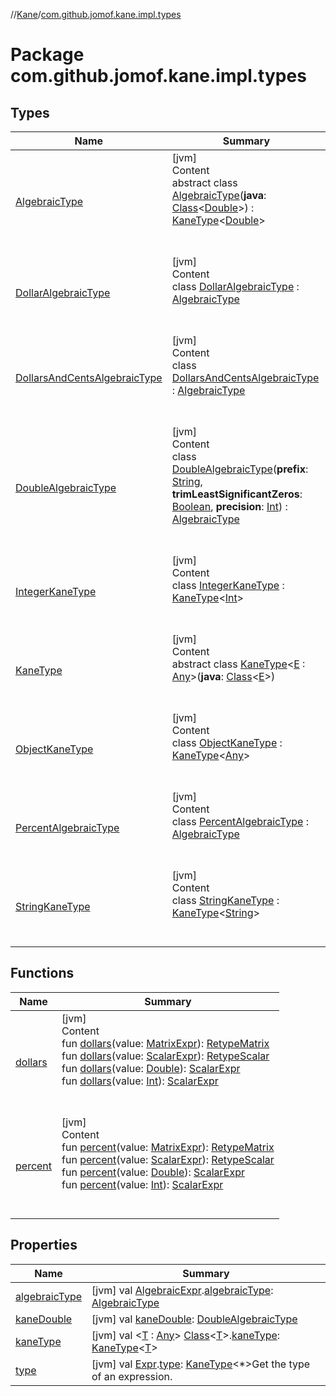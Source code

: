 //[Kane](../index.md)/[com.github.jomof.kane.impl.types](index.md)



# Package com.github.jomof.kane.impl.types  


## Types  
  
|  Name|  Summary| 
|---|---|
| <a name="com.github.jomof.kane.impl.types/AlgebraicType///PointingToDeclaration/"></a>[AlgebraicType](-algebraic-type/index.md)| <a name="com.github.jomof.kane.impl.types/AlgebraicType///PointingToDeclaration/"></a>[jvm]  <br>Content  <br>abstract class [AlgebraicType](-algebraic-type/index.md)(**java**: [Class](https://docs.oracle.com/javase/8/docs/api/java/lang/Class.html)<[Double](https://kotlinlang.org/api/latest/jvm/stdlib/kotlin/-double/index.html)>) : [KaneType](-kane-type/index.md)<[Double](https://kotlinlang.org/api/latest/jvm/stdlib/kotlin/-double/index.html)>   <br><br><br>
| <a name="com.github.jomof.kane.impl.types/DollarAlgebraicType///PointingToDeclaration/"></a>[DollarAlgebraicType](-dollar-algebraic-type/index.md)| <a name="com.github.jomof.kane.impl.types/DollarAlgebraicType///PointingToDeclaration/"></a>[jvm]  <br>Content  <br>class [DollarAlgebraicType](-dollar-algebraic-type/index.md) : [AlgebraicType](-algebraic-type/index.md)  <br><br><br>
| <a name="com.github.jomof.kane.impl.types/DollarsAndCentsAlgebraicType///PointingToDeclaration/"></a>[DollarsAndCentsAlgebraicType](-dollars-and-cents-algebraic-type/index.md)| <a name="com.github.jomof.kane.impl.types/DollarsAndCentsAlgebraicType///PointingToDeclaration/"></a>[jvm]  <br>Content  <br>class [DollarsAndCentsAlgebraicType](-dollars-and-cents-algebraic-type/index.md) : [AlgebraicType](-algebraic-type/index.md)  <br><br><br>
| <a name="com.github.jomof.kane.impl.types/DoubleAlgebraicType///PointingToDeclaration/"></a>[DoubleAlgebraicType](-double-algebraic-type/index.md)| <a name="com.github.jomof.kane.impl.types/DoubleAlgebraicType///PointingToDeclaration/"></a>[jvm]  <br>Content  <br>class [DoubleAlgebraicType](-double-algebraic-type/index.md)(**prefix**: [String](https://kotlinlang.org/api/latest/jvm/stdlib/kotlin/-string/index.html), **trimLeastSignificantZeros**: [Boolean](https://kotlinlang.org/api/latest/jvm/stdlib/kotlin/-boolean/index.html), **precision**: [Int](https://kotlinlang.org/api/latest/jvm/stdlib/kotlin/-int/index.html)) : [AlgebraicType](-algebraic-type/index.md)  <br><br><br>
| <a name="com.github.jomof.kane.impl.types/IntegerKaneType///PointingToDeclaration/"></a>[IntegerKaneType](-integer-kane-type/index.md)| <a name="com.github.jomof.kane.impl.types/IntegerKaneType///PointingToDeclaration/"></a>[jvm]  <br>Content  <br>class [IntegerKaneType](-integer-kane-type/index.md) : [KaneType](-kane-type/index.md)<[Int](https://kotlinlang.org/api/latest/jvm/stdlib/kotlin/-int/index.html)>   <br><br><br>
| <a name="com.github.jomof.kane.impl.types/KaneType///PointingToDeclaration/"></a>[KaneType](-kane-type/index.md)| <a name="com.github.jomof.kane.impl.types/KaneType///PointingToDeclaration/"></a>[jvm]  <br>Content  <br>abstract class [KaneType](-kane-type/index.md)<[E](-kane-type/index.md) : [Any](https://kotlinlang.org/api/latest/jvm/stdlib/kotlin/-any/index.html)>(**java**: [Class](https://docs.oracle.com/javase/8/docs/api/java/lang/Class.html)<[E](-kane-type/index.md)>)  <br><br><br>
| <a name="com.github.jomof.kane.impl.types/ObjectKaneType///PointingToDeclaration/"></a>[ObjectKaneType](-object-kane-type/index.md)| <a name="com.github.jomof.kane.impl.types/ObjectKaneType///PointingToDeclaration/"></a>[jvm]  <br>Content  <br>class [ObjectKaneType](-object-kane-type/index.md) : [KaneType](-kane-type/index.md)<[Any](https://kotlinlang.org/api/latest/jvm/stdlib/kotlin/-any/index.html)>   <br><br><br>
| <a name="com.github.jomof.kane.impl.types/PercentAlgebraicType///PointingToDeclaration/"></a>[PercentAlgebraicType](-percent-algebraic-type/index.md)| <a name="com.github.jomof.kane.impl.types/PercentAlgebraicType///PointingToDeclaration/"></a>[jvm]  <br>Content  <br>class [PercentAlgebraicType](-percent-algebraic-type/index.md) : [AlgebraicType](-algebraic-type/index.md)  <br><br><br>
| <a name="com.github.jomof.kane.impl.types/StringKaneType///PointingToDeclaration/"></a>[StringKaneType](-string-kane-type/index.md)| <a name="com.github.jomof.kane.impl.types/StringKaneType///PointingToDeclaration/"></a>[jvm]  <br>Content  <br>class [StringKaneType](-string-kane-type/index.md) : [KaneType](-kane-type/index.md)<[String](https://kotlinlang.org/api/latest/jvm/stdlib/kotlin/-string/index.html)>   <br><br><br>


## Functions  
  
|  Name|  Summary| 
|---|---|
| <a name="com.github.jomof.kane.impl.types//dollars/#com.github.jomof.kane.impl.MatrixExpr/PointingToDeclaration/"></a>[dollars](dollars.md)| <a name="com.github.jomof.kane.impl.types//dollars/#com.github.jomof.kane.impl.MatrixExpr/PointingToDeclaration/"></a>[jvm]  <br>Content  <br>fun [dollars](dollars.md)(value: [MatrixExpr](../com.github.jomof.kane.impl/-matrix-expr/index.md)): [RetypeMatrix](../com.github.jomof.kane.impl/-retype-matrix/index.md)  <br>fun [dollars](dollars.md)(value: [ScalarExpr](../com.github.jomof.kane.impl/-scalar-expr/index.md)): [RetypeScalar](../com.github.jomof.kane.impl/-retype-scalar/index.md)  <br>fun [dollars](dollars.md)(value: [Double](https://kotlinlang.org/api/latest/jvm/stdlib/kotlin/-double/index.html)): [ScalarExpr](../com.github.jomof.kane.impl/-scalar-expr/index.md)  <br>fun [dollars](dollars.md)(value: [Int](https://kotlinlang.org/api/latest/jvm/stdlib/kotlin/-int/index.html)): [ScalarExpr](../com.github.jomof.kane.impl/-scalar-expr/index.md)  <br><br><br>
| <a name="com.github.jomof.kane.impl.types//percent/#com.github.jomof.kane.impl.MatrixExpr/PointingToDeclaration/"></a>[percent](percent.md)| <a name="com.github.jomof.kane.impl.types//percent/#com.github.jomof.kane.impl.MatrixExpr/PointingToDeclaration/"></a>[jvm]  <br>Content  <br>fun [percent](percent.md)(value: [MatrixExpr](../com.github.jomof.kane.impl/-matrix-expr/index.md)): [RetypeMatrix](../com.github.jomof.kane.impl/-retype-matrix/index.md)  <br>fun [percent](percent.md)(value: [ScalarExpr](../com.github.jomof.kane.impl/-scalar-expr/index.md)): [RetypeScalar](../com.github.jomof.kane.impl/-retype-scalar/index.md)  <br>fun [percent](percent.md)(value: [Double](https://kotlinlang.org/api/latest/jvm/stdlib/kotlin/-double/index.html)): [ScalarExpr](../com.github.jomof.kane.impl/-scalar-expr/index.md)  <br>fun [percent](percent.md)(value: [Int](https://kotlinlang.org/api/latest/jvm/stdlib/kotlin/-int/index.html)): [ScalarExpr](../com.github.jomof.kane.impl/-scalar-expr/index.md)  <br><br><br>


## Properties  
  
|  Name|  Summary| 
|---|---|
| <a name="com.github.jomof.kane.impl.types//algebraicType/com.github.jomof.kane.impl.AlgebraicExpr#/PointingToDeclaration/"></a>[algebraicType](algebraic-type.md)| <a name="com.github.jomof.kane.impl.types//algebraicType/com.github.jomof.kane.impl.AlgebraicExpr#/PointingToDeclaration/"></a> [jvm] val [AlgebraicExpr](../com.github.jomof.kane.impl/-algebraic-expr/index.md).[algebraicType](algebraic-type.md): [AlgebraicType](-algebraic-type/index.md)   <br>
| <a name="com.github.jomof.kane.impl.types//kaneDouble/#/PointingToDeclaration/"></a>[kaneDouble](kane-double.md)| <a name="com.github.jomof.kane.impl.types//kaneDouble/#/PointingToDeclaration/"></a> [jvm] val [kaneDouble](kane-double.md): [DoubleAlgebraicType](-double-algebraic-type/index.md)   <br>
| <a name="com.github.jomof.kane.impl.types//kaneType/java.lang.Class[TypeParam(bounds=[kotlin.Any])]#/PointingToDeclaration/"></a>[kaneType](kane-type.md)| <a name="com.github.jomof.kane.impl.types//kaneType/java.lang.Class[TypeParam(bounds=[kotlin.Any])]#/PointingToDeclaration/"></a> [jvm] val <[T](kane-type.md) : [Any](https://kotlinlang.org/api/latest/jvm/stdlib/kotlin/-any/index.html)> [Class](https://docs.oracle.com/javase/8/docs/api/java/lang/Class.html)<[T](kane-type.md)>.[kaneType](kane-type.md): [KaneType](-kane-type/index.md)<[T](kane-type.md)>   <br>
| <a name="com.github.jomof.kane.impl.types//type/com.github.jomof.kane.impl.Expr#/PointingToDeclaration/"></a>[type](type.md)| <a name="com.github.jomof.kane.impl.types//type/com.github.jomof.kane.impl.Expr#/PointingToDeclaration/"></a> [jvm] val [Expr](../com.github.jomof.kane.impl/-expr/index.md).[type](type.md): [KaneType](-kane-type/index.md)<*>Get the type of an expression.   <br>

